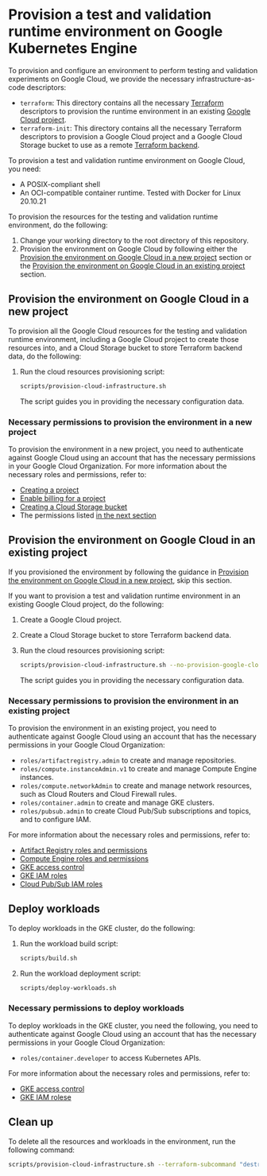# Provision a test and validation runtime environment on Google Kubernetes Engine

To provision and configure an environment to perform testing and validation experiments
on Google Cloud, we provide the necessary infrastructure-as-code descriptors:

- `terraform`: This directory contains all the necessary [Terraform](https://www.terraform.io/)
    descriptors to provision the runtime environment in an existing
    [Google Cloud project](https://cloud.google.com/resource-manager/docs/cloud-platform-resource-hierarchy#projects).
- `terraform-init`: This directory contains all the necessary Terraform descriptors
    to provision a Google Cloud project and a Google Cloud Storage bucket to use as a
    remote [Terraform backend](https://developer.hashicorp.com/terraform/language/settings/backends/configuration).

To provision a test and validation runtime environment on Google Cloud, you need:

- A POSIX-compliant shell
- An OCI-compatible container runtime. Tested with Docker for Linux 20.10.21

To provision the resources for the testing and validation runtime environment, do the following:

1. Change your working directory to the root directory of this repository.
1. Provision the environment on Google Cloud by following either the [Provision the environment on Google Cloud in a new project](#provision-the-environment-on-google-cloud-in-a-new-project)
    section or the [Provision the environment on Google Cloud in an existing project](#provision-the-environment-on-google-cloud-in-an-existing-project) section.

## Provision the environment on Google Cloud in a new project

To provision all the Google Cloud resources for the testing and validation runtime environment, including a Google Cloud
project to create those resources into, and a Cloud Storage bucket to store Terraform backend data, do the following:

1. Run the cloud resources provisioning script:

    ```sh
    scripts/provision-cloud-infrastructure.sh
    ```

    The script guides you in providing the necessary configuration data.

### Necessary permissions to provision the environment in a new project

To provision the environment in a new project, you need to authenticate against
Google Cloud using an account that has the necessary permissions in your Google
Cloud Organization. For more information about the necessary roles and
permissions, refer to:

- [Creating a project](https://cloud.google.com/resource-manager/docs/creating-managing-projects#creating_a_project)
- [Enable billing for a project](https://cloud.google.com/billing/docs/how-to/modify-project#enable_billing_for_a_project)
- [Creating a Cloud Storage bucket](https://cloud.google.com/storage/docs/creating-buckets)
- The permissions listed [in the next section](#necessary-permissions-to-provision-the-environment-in-an-existing-project)

## Provision the environment on Google Cloud in an existing project

If you provisioned the environment by following the guidance in [Provision the environment on Google Cloud in a new project](#provision-the-environment-on-google-cloud-in-a-new-project),
skip this section.

If you want to provision a test and validation runtime environment in an existing Google Cloud project, do the following:

1. Create a Google Cloud project.
1. Create a Cloud Storage bucket to store Terraform backend data.
1. Run the cloud resources provisioning script:

    ```sh
    scripts/provision-cloud-infrastructure.sh --no-provision-google-cloud-project
    ```

    The script guides you in providing the necessary configuration data.

### Necessary permissions to provision the environment in an existing project

To provision the environment in an existing project, you need to authenticate
against Google Cloud using an account that has the necessary permissions in your
Google Cloud Organization:

- `roles/artifactregistry.admin` to create and manage repositories.
- `roles/compute.instanceAdmin.v1` to create and manage Compute Engine instances.
- `roles/compute.networkAdmin` to create and manage network resources, such as Cloud Routers and Cloud Firewall rules.
- `roles/container.admin` to create and manage GKE clusters.
- `roles/pubsub.admin` to create Cloud Pub/Sub subscriptions and topics, and to configure IAM.

For more information about the necessary roles and permissions, refer to:

- [Artifact Registry roles and permissions](https://cloud.google.com/artifact-registry/docs/access-control#permissions)
- [Compute Engine roles and permissions](https://cloud.google.com/compute/docs/access/iam)
- [GKE access control](https://cloud.google.com/kubernetes-engine/docs/concepts/access-control)
- [GKE IAM roles](https://cloud.google.com/kubernetes-engine/docs/how-to/iam#roles)
- [Cloud Pub/Sub IAM roles](https://cloud.google.com/pubsub/docs/access-control#roles)

## Deploy workloads

To deploy workloads in the GKE cluster, do the following:

1. Run the workload build script:

    ```sh
    scripts/build.sh
    ```

1. Run the workload deployment script:

    ```sh
    scripts/deploy-workloads.sh
    ```

### Necessary permissions to deploy workloads

To deploy workloads in the GKE cluster, you need the following, you need to
authenticate against Google Cloud using an account that has the necessary
permissions in your Google Cloud Organization:

- `roles/container.developer` to access Kubernetes APIs.

For more information about the necessary roles and permissions, refer to:

- [GKE access control](https://cloud.google.com/kubernetes-engine/docs/concepts/access-control)
- [GKE IAM rolese](https://cloud.google.com/kubernetes-engine/docs/how-to/iam#roles)

## Clean up

To delete all the resources and workloads in the environment, run the following command:

```sh
scripts/provision-cloud-infrastructure.sh --terraform-subcommand "destroy"
```
